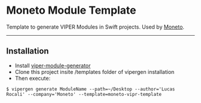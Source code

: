 Moneto Module Template
===================


Template to generate VIPER Modules in Swift projects. Used by [Moneto](http://www.moneto.com.br).

----------


Installation
-------------
* Install [viper-module-generator](https://github.com/pepibumur/viper-module-generator)
* Clone this project insite /templates folder of vipergen installation
* Then execute:

```
$ vipergen generate ModuleName --path=~/Desktop --author='Lucas Rocali' --company='Moneto' --template=moneto-vipr-template
```

